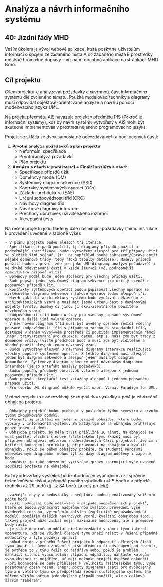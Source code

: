 # Analýza a návrh informačního systému

## 40: Jízdní řády MHD

Vaším úkolem je vývoj webové aplikace, která poskytne uživatelům informaci o spojení ze zadaného místa A do zadaného místa B prostředky městské hromadné dopravy – viz např. obdobná aplikace na stránkách MHD Brno.

## Cíl projektu

Cílem projektu je analyzovat požadavky a navrhnout část informačního systému dle zvoleného tématu. Použité modelovací techniky a diagramy musí odpovídat objektově-orientované analýze a návrhu pomocí modelovacího jazyka UML.

Na projekt předmětu AIS navazuje projekt v předmětu PIS (Pokročilé informační systémy), kde by návrh systému vytvořený v AIS mohl být skutečně implementován v prostředí nějakého programovacího jazyka.

Projekt se skládá ze dvou samostatně odevzdávaných a hodnocených částí:

1. **Prvotní analýza požadavků a plán projektu**:
   - Neformální specifikace
   - Prvotní analýza požadavků
   - Plán projektu
2. **Analýza a návrh v první iteraci + Finální analýza a návrh**:
   - Specifikace případů užití
   - Doménový model (DM)
   - Systémový diagram sekvence (SSD)
   - Kontrakty systémových operací (OCs)
   - Základní architektura (EAB)
   - Určení zodpovědnosti tříd (CRC)
   - Návrhový diagram tříd
   - Návrhové diagramy interakce
   - Přechody obrazovek uživatelského rozhraní
   - Akceptační testy



Na řešení projektu jsou kladeny dále následující požadavky (mimo instrukce k provedení uvedené v šabloně výše):

    - V plánu projektu budou alespoň tři iterace.
    - Specifikace případů použití, tj. diagramy případů použití a podrobnější specifikace, budou vytvořeny alespoň pro tři případy užití se složitějšími scénáři (tj. ne například pouhé zobrazení/úprava entit nějaké doménové třídy, tedy řádků tabulky databáze). Modely případů použití budou v první (zde jen jako UML diagramy analýzy požadavků) i ve druhé odevzdávané části v každé iteraci (vč. podrobnější specifikace případů užití).
    - Doménový model bude jeden společný pro všechny případy užití.
    - Bude popsán jeden systémový diagram sekvence pro určitý scénář z popsaných případů užití.
    - Kontrakty systémových operací budou popisovat všechny operace ze systémového diagramu sekvence a takové operace budou alespoň tři.
    - Návrh základní architektury systému bude využívat některého z architektonických vzorů a musí mít jasně určenu část s doménovými objekty (vrstvu domény či jinou jí ekvivalentní dle použitého návrhového vzoru).
    - Zodpovědnosti tříd budou určeny pro všechny popsané systémové operace a další jimi volané operace.
    - V návrhovém diagramu tříd musí být uvedeny operace řešící všechny popsané zodpovědnosti tříd s případnou vazbou na standardní třídy dostupné v daném vývojovém prostředí či použitém implementačním rámci (např. třídy/rozhraní pro kolekce, datum, atp.). Musí zde být třídy z doménové vrstvy (vizte předchozí bod) a musí zde být viditelně a vhodně použit alespoň jeden návrhový vzor.
    - Budou vytvořeny alespoň 3 návrhové diagramy interakce realizující všechny popsané systémové operace. Z těchto diagramů musí alespoň jeden být diagram sekvence a alespoň jeden musí být diagram komunikace. Systémový diagram sekvence není návrhovým diagramem interakce (je to artefakt analýzy požadavků).
    - Budou popsány přechody obrazovek vztažené alespoň k jednomu popsanému případu užití.
    - Bude popsán akceptační test vztažený alespoň k jednomu popsanému případu užití.
    - Pro tvorbu UML diagramů můžete využít např. Visual Paradigm for UML.

V rámci projektu se odevzdávají postupně dva výsledky a poté je závěrečná obhajoba projektu.

    - Obhajoby projektů budou probíhat v posledním týdnu semestru a prvním týdnu zkouškového období.
    - Studenti se přihlásí na jeden z termínů obhajoby, které budou vypsány v informačním systému. Za každý tým se na obhajobu přihlašuje pouze jeden student.
    - Obhajoba projektu by měla trvat přibližně 10 minut. Na obhajobě se musí podílet všichni členové řešitelského týmu (každý musí být připraven obhajovat některou z odevzdávaných částí projektu). Jedním z kritérií hodnocení projektu je připravenost na obhajobu a kvalita obhajoby. Pokud se během obhajoby prokáže, že studenti nerozumí odevzdávaným diagramům, mohou být za daný diagram uděleny i záporné body.
    - Součástí je také odevzdání vytištěné zprávy zahrnující výše uvedené součásti projektu na obhajobě.

Každý odevzdaný výsledek bude ohodnocen vyučujícím a za správné řešení můžete získat v případě prvního výsdledku až 5 bodů a v případě druhého až 29 bodů (tj. až 34 bodů za celý projekt).

    - vážnější chyby a nedostatky a neúplnost budou penalizovány snížením počtu bodů
    - vyšší hodnocení bude udělováno v případě nadprůměrných projektů, které se budou vyznačovat nadprůměrnou kvalitou provedení výše uvedeného rozsahu, vytvořením dalších (explicitně nepožadovaných) modelů, použitím dalších návrhových vzorů, kvalitní obhajobou apod.; takový projekt může získat nejen maximální hodnocení, ale i prémiové body navíc
    - je silně doporučeno udělat před odevzdáním v rámci týmu interní oponenturu, kde se všichni členové týmu snaží nalézt v řešení případné nedostatky a tyto později opravit
    - pokud dojde v průběhu řešení projektu k odpadnutí některých členů týmu (např. z důvodu zrušení zápisu předmětu či odstoupení od řešení), je potřeba to v týmu řešit co nejdříve nebo, pokud je problém, nahlásit situaci vyučujícímu; případní odpadlíci, nahlaste kolegům svou absenci co nejdříve, ať mají možnost projekt úspěšně dokončit
    - při hodnocení se bude přihlížet k velikosti řešitelského týmu; výše požadovaný obsah řešení (např. počty diagramů) platí pro dvoučlenný tým a u většího týmu se předpokládá řešení složitějšího systému (ne měřeno větším počtem jednodušších případů použití, ale s celkově širším "záběrem")

